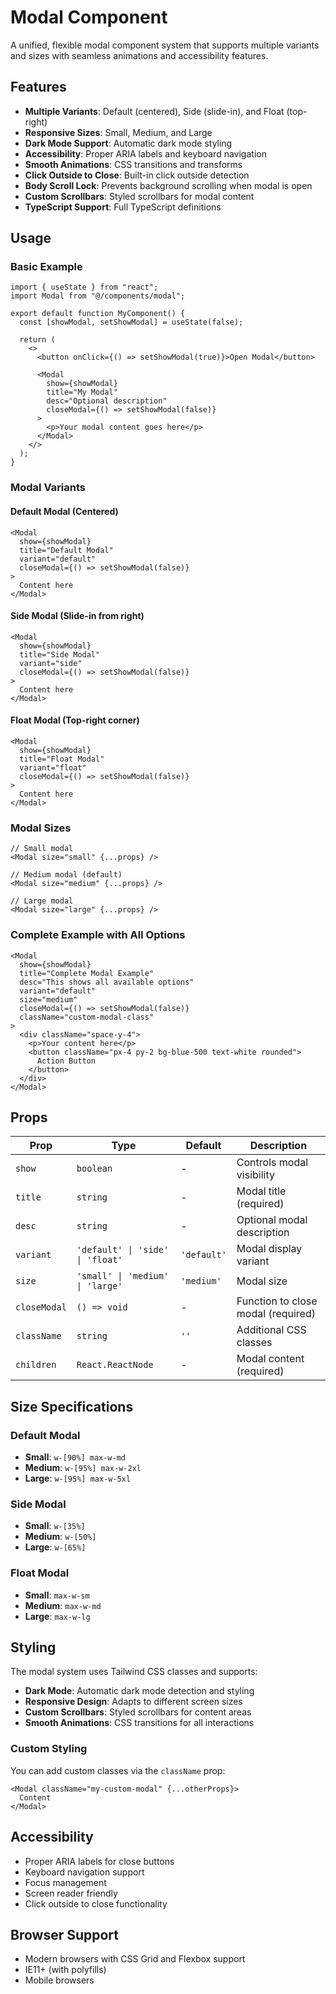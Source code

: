 # Modal Component

A unified, flexible modal component system that supports multiple variants and sizes with seamless animations and accessibility features.

## Features

- **Multiple Variants**: Default (centered), Side (slide-in), and Float (top-right)
- **Responsive Sizes**: Small, Medium, and Large
- **Dark Mode Support**: Automatic dark mode styling
- **Accessibility**: Proper ARIA labels and keyboard navigation
- **Smooth Animations**: CSS transitions and transforms
- **Click Outside to Close**: Built-in click outside detection
- **Body Scroll Lock**: Prevents background scrolling when modal is open
- **Custom Scrollbars**: Styled scrollbars for modal content
- **TypeScript Support**: Full TypeScript definitions

## Usage

### Basic Example

```tsx
import { useState } from "react";
import Modal from "@/components/modal";

export default function MyComponent() {
  const [showModal, setShowModal] = useState(false);

  return (
    <>
      <button onClick={() => setShowModal(true)}>Open Modal</button>

      <Modal
        show={showModal}
        title="My Modal"
        desc="Optional description"
        closeModal={() => setShowModal(false)}
      >
        <p>Your modal content goes here</p>
      </Modal>
    </>
  );
}
```

### Modal Variants

#### Default Modal (Centered)

```tsx
<Modal
  show={showModal}
  title="Default Modal"
  variant="default"
  closeModal={() => setShowModal(false)}
>
  Content here
</Modal>
```

#### Side Modal (Slide-in from right)

```tsx
<Modal
  show={showModal}
  title="Side Modal"
  variant="side"
  closeModal={() => setShowModal(false)}
>
  Content here
</Modal>
```

#### Float Modal (Top-right corner)

```tsx
<Modal
  show={showModal}
  title="Float Modal"
  variant="float"
  closeModal={() => setShowModal(false)}
>
  Content here
</Modal>
```

### Modal Sizes

```tsx
// Small modal
<Modal size="small" {...props} />

// Medium modal (default)
<Modal size="medium" {...props} />

// Large modal
<Modal size="large" {...props} />
```

### Complete Example with All Options

```tsx
<Modal
  show={showModal}
  title="Complete Modal Example"
  desc="This shows all available options"
  variant="default"
  size="medium"
  closeModal={() => setShowModal(false)}
  className="custom-modal-class"
>
  <div className="space-y-4">
    <p>Your content here</p>
    <button className="px-4 py-2 bg-blue-500 text-white rounded">
      Action Button
    </button>
  </div>
</Modal>
```

## Props

| Prop         | Type                             | Default     | Description                        |
| ------------ | -------------------------------- | ----------- | ---------------------------------- |
| `show`       | `boolean`                        | -           | Controls modal visibility          |
| `title`      | `string`                         | -           | Modal title (required)             |
| `desc`       | `string`                         | -           | Optional modal description         |
| `variant`    | `'default' \| 'side' \| 'float'` | `'default'` | Modal display variant              |
| `size`       | `'small' \| 'medium' \| 'large'` | `'medium'`  | Modal size                         |
| `closeModal` | `() => void`                     | -           | Function to close modal (required) |
| `className`  | `string`                         | `''`        | Additional CSS classes             |
| `children`   | `React.ReactNode`                | -           | Modal content (required)           |

## Size Specifications

### Default Modal

- **Small**: `w-[90%] max-w-md`
- **Medium**: `w-[95%] max-w-2xl`
- **Large**: `w-[95%] max-w-5xl`

### Side Modal

- **Small**: `w-[35%]`
- **Medium**: `w-[50%]`
- **Large**: `w-[65%]`

### Float Modal

- **Small**: `max-w-sm`
- **Medium**: `max-w-md`
- **Large**: `max-w-lg`

## Styling

The modal system uses Tailwind CSS classes and supports:

- **Dark Mode**: Automatic dark mode detection and styling
- **Responsive Design**: Adapts to different screen sizes
- **Custom Scrollbars**: Styled scrollbars for content areas
- **Smooth Animations**: CSS transitions for all interactions

### Custom Styling

You can add custom classes via the `className` prop:

```tsx
<Modal className="my-custom-modal" {...otherProps}>
  Content
</Modal>
```

## Accessibility

- Proper ARIA labels for close buttons
- Keyboard navigation support
- Focus management
- Screen reader friendly
- Click outside to close functionality

## Browser Support

- Modern browsers with CSS Grid and Flexbox support
- IE11+ (with polyfills)
- Mobile browsers

<!-- ## Demo -->

<!-- See `ModalDemo.tsx` for a complete demonstration of all modal variants and features. -->

